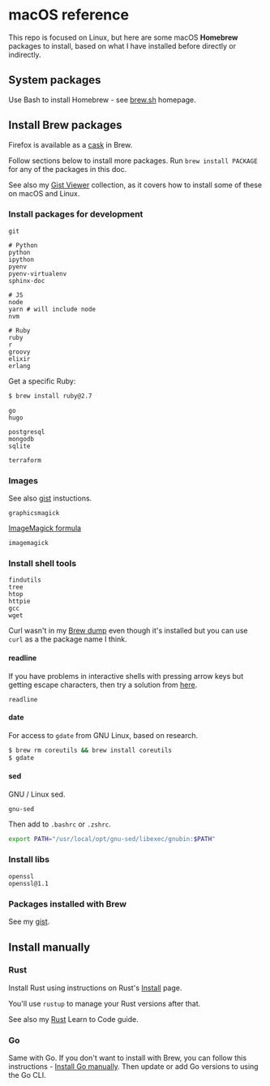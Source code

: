 # macOS reference

This repo is focused on Linux, but here are some macOS **Homebrew** packages to install, based on what I have installed before directly or indirectly.


## System packages

Use Bash to install Homebrew - see [brew.sh](https://brew.sh/) homepage.


## Install Brew packages

Firefox is available as a [cask](https://formulae.brew.sh/cask/firefox) in Brew.

Follow sections below to install more packages. Run `brew install PACKAGE` for any of the packages in this doc.

See also my [Gist Viewer](https://michaelcurrin.github.io/gist-viewer/) collection, as it covers how to install some of these on macOS and Linux.

### Install packages for development

```
git
```

```
# Python
python
ipython
pyenv
pyenv-virtualenv
sphinx-doc
```

```
# JS
node
yarn # will include node
nvm
```
```
# Ruby
ruby
r
groovy
elixir
erlang
```

Get a specific Ruby:

```sh
$ brew install ruby@2.7
```

```
go
hugo
```
```
postgresql
mongodb
sqlite
```
```
terraform
```

### Images

See also [gist](https://gist.github.com/MichaelCurrin/32b88b2c70c59832c922bcf03bdc08c3) instuctions.

```
graphicsmagick
```

[ImageMagick formula](https://formulae.brew.sh/formula/imagemagick)

```
imagemagick
```

### Install shell tools

```
findutils
tree
htop
httpie
gcc
wget
```

Curl wasn't in my [Brew dump](#brew-dump) even though it's installed but you can use `curl` as a the package name I think.

#### readline

If you have problems in interactive shells with pressing arrow keys but getting escape characters, then try a solution from [here](https://stackoverflow.com/questions/893053/seeing-escape-characters-when-pressing-the-arrow-keys-in-python-shell).

```
readline
```

#### date

For access to `gdate` from GNU Linux, based on research.

```sh
$ brew rm coreutils && brew install coreutils
$ gdate
```

#### sed

GNU / Linux sed.

```
gnu-sed
```

Then add to `.bashrc` or `.zshrc`.

```sh
export PATH="/usr/local/opt/gnu-sed/libexec/gnubin:$PATH"
```

### Install libs

```
openssl
openssl@1.1
```

### Packages installed with Brew

See my [gist](https://gist.github.com/MichaelCurrin/593652bece9e931b9909196031f55af0).


## Install manually

### Rust

Install Rust using instructions on Rust's [Install](https://www.rust-lang.org/tools/install) page.

You'll use `rustup` to manage your Rust versions after that.

See also my [Rust](https://github.com/MichaelCurrin/learn-to-code/blob/master/en/topics/scripting_languages/Rust/README.md) Learn to Code guide.

### Go

Same with Go. If you don't want to install with Brew, you can follow this instructions - [Install Go manually](https://gist.github.com/MichaelCurrin/5e2bafa7aa4895e56aeb489c91d314d4). Then update or add Go versions to using the Go CLI.
